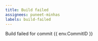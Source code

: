 ```yaml
---
title: Build failed
assignees: puneet-minhas
labels: build-failed
---
```

Build failed for commit {{ env.CommitID }}

